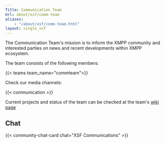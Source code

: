 ```yaml
---
Title: Communication Team
Url: about/xsf/comm-team
aliases:
    - "/about/xsf/comm-team.html"
layout: single_xsf
---
```


The Communication Team's mission is to inform the XMPP community and interested parties on news and recent developments within XMPP ecosystem.

The team consists of the following members:

{{< teams team_name="commteam">}}

Check our media channels:

{{< communication >}}

Current projects and status of the team can be checked at the team's [wiki page](https://wiki.xmpp.org/web/CommTeam)

## Chat

{{< community-chat-card chat="XSF Communications" >}}
